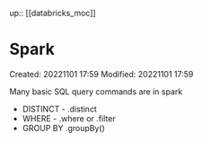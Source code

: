 up:: [[databricks_moc]]

# Spark

Created: 20221101 17:59
Modified: 20221101 17:59

Many basic SQL query commands are in spark
- DISTINCT - .distinct
- WHERE - .where or .filter
- GROUP BY .groupBy()
